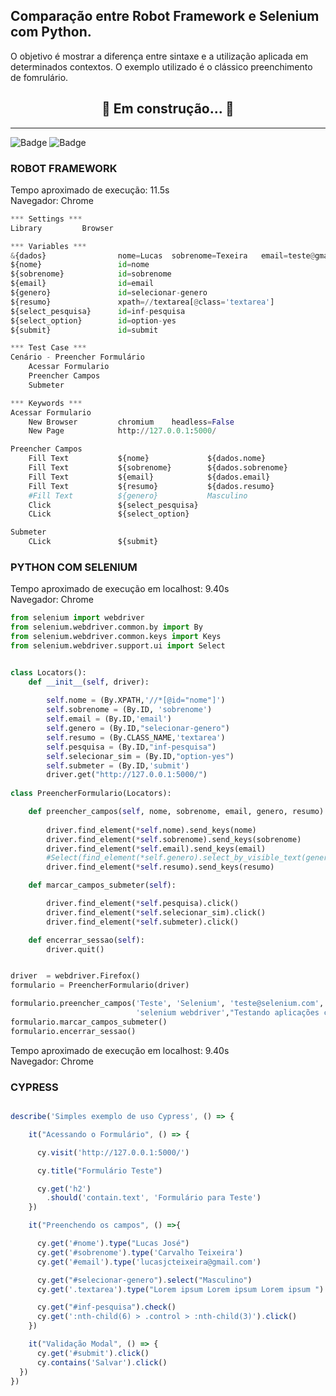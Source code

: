 ## __Comparação entre Robot Framework e Selenium com Python.__  

<p>O objetivo é mostrar a diferença entre sintaxe e a utilização aplicada em determinados contextos.  O exemplo utilizado é o clássico preenchimento de fomrulário.</p>

<h2 style='text-align:center'>🚧 Em construção...  🚧</h2>   

***    

![Badge](https://img.shields.io/badge/Selenium-Python-blue)
![Badge](https://img.shields.io/badge/RobotFramework-Browser-brightgreen)    



### ROBOT FRAMEWORK

Tempo aproximado de execução: 11.5s   
Navegador: Chrome  


```PYTHON
*** Settings ***
Library         Browser

*** Variables ***
&{dados}                nome=Lucas  sobrenome=Texeira   email=teste@gmail.com   resumo=Automacao com RobotFramework
${nome}                 id=nome
${sobrenome}            id=sobrenome
${email}                id=email
${genero}               id=selecionar-genero
${resumo}               xpath=//textarea[@class='textarea']
${select_pesquisa}      id=inf-pesquisa
${select_option}        id=option-yes
${submit}               id=submit

*** Test Case ***
Cenário - Preencher Formulário
    Acessar Formulario
    Preencher Campos
    Submeter

*** Keywords ***
Acessar Formulario
    New Browser         chromium    headless=False
    New Page            http://127.0.0.1:5000/     

Preencher Campos
    Fill Text           ${nome}             ${dados.nome}
    Fill Text           ${sobrenome}        ${dados.sobrenome}
    Fill Text           ${email}            ${dados.email}
    Fill Text           ${resumo}           ${dados.resumo}
    #Fill Text          ${genero}           Masculino
    Click               ${select_pesquisa}
    CLick               ${select_option}

Submeter
    CLick               ${submit}

```   

### PYTHON COM SELENIUM    

Tempo aproximado de execução em localhost: 9.40s   
Navegador: Chrome  

```PYTHON
from selenium import webdriver
from selenium.webdriver.common.by import By
from selenium.webdriver.common.keys import Keys
from selenium.webdriver.support.ui import Select


class Locators():
    def __init__(self, driver):
            
        self.nome = (By.XPATH,'//*[@id="nome"]')
        self.sobrenome = (By.ID, 'sobrenome')
        self.email = (By.ID,'email')
        self.genero = (By.ID,"selecionar-genero")
        self.resumo = (By.CLASS_NAME,'textarea')
        self.pesquisa = (By.ID,"inf-pesquisa")
        self.selecionar_sim = (By.ID,"option-yes")
        self.submeter = (By.ID,'submit')
        driver.get("http://127.0.0.1:5000/")
        
class PreencherFormulario(Locators):

    def preencher_campos(self, nome, sobrenome, email, genero, resumo):
        
        driver.find_element(*self.nome).send_keys(nome)
        driver.find_element(*self.sobrenome).send_keys(sobrenome)
        driver.find_element(*self.email).send_keys(email)
        #Select(find_element(*self.genero).select_by_visible_text(genero))
        driver.find_element(*self.resumo).send_keys(resumo)

    def marcar_campos_submeter(self):

        driver.find_element(*self.pesquisa).click()
        driver.find_element(*self.selecionar_sim).click()
        driver.find_element(*self.submeter).click()

    def encerrar_sessao(self):
        driver.quit()


driver  = webdriver.Firefox()
formulario = PreencherFormulario(driver)

formulario.preencher_campos('Teste', 'Selenium', 'teste@selenium.com', 
                            'selenium webdriver',"Testando aplicações com selenium")
formulario.marcar_campos_submeter()
formulario.encerrar_sessao()

```


Tempo aproximado de execução em localhost: 9.40s   
Navegador: Chrome  
### CYPRESS
```javascript

describe('Simples exemplo de uso Cypress', () => {

    it("Acessando o Formulário", () => {

      cy.visit('http://127.0.0.1:5000/')

      cy.title("Formulário Teste")

      cy.get('h2')
        .should('contain.text', 'Formulário para Teste')
    })

    it("Preenchendo os campos", () =>{

      cy.get('#nome').type("Lucas José")
      cy.get('#sobrenome').type('Carvalho Teixeira')
      cy.get('#email').type('lucasjcteixeira@gmail.com')

      cy.get("#selecionar-genero").select("Masculino")
      cy.get('.textarea').type("Lorem ipsum Lorem ipsum Lorem ipsum ")

      cy.get("#inf-pesquisa").check()
      cy.get(':nth-child(6) > .control > :nth-child(3)').click()
    })

    it("Validação Modal", () => {
      cy.get('#submit').click()
      cy.contains('Salvar').click()
  })
})


```
